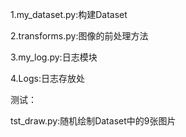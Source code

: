 1.my_dataset.py:构建Dataset

2.transforms.py:图像的前处理方法

3.my_log.py:日志模块

4.Logs:日志存放处

测试：

tst_draw.py:随机绘制Dataset中的9张图片
